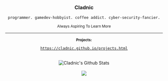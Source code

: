 <h3 align="center">Cladnic</h3>
<div align="center"><code>programmer. gamedev-hobbyist. coffee addict. cyber-security-fancier.</code></div>
<p align="center"><sub>Always Aspiring To Learn More</sub></p>

---

<p align="center"><strong><sub>Projects:</sub></strong></p>
<div align="center"><a href="https://cladnic.github.io/projects.html"><code>https://cladnic.github.io/projects.html</code></a></div>
</br>

<!-- These ones show total commits instead use later in life like 2021 and forward &show_icons=true&include_all_commits=true& -->
<p align="center">
<img align="center" alt="Cladnic's Github Stats" src="https://github-readme-stats.cladnic.vercel.app/api?username=cladnic&show_icons=true&count_private=true&theme=dark&hide_rank=true&include_all_commits=true&card_width=495" />
</br>
</br>
<img align="center" src="https://github-readme-stats.cladnic.vercel.app/api/top-langs/?username=cladnic&theme=dark&count_private=true&card_width=495" />
</p>
